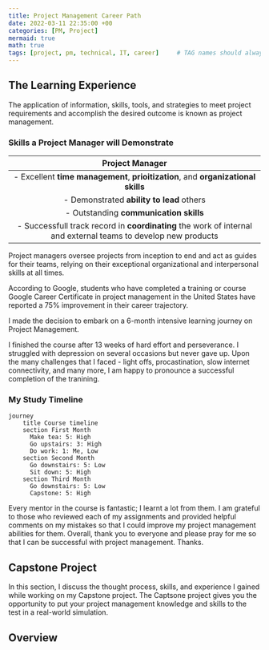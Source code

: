 ```yaml
---
title: Project Management Career Path
date: 2022-03-11 22:35:00 +00
categories: [PM, Project]
mermaid: true
math: true
tags: [project, pm, technical, IT, career]     # TAG names should always be lowercase
---
```


## The Learning Experience

The application of information, skills, tools, and strategies to meet project requirements and accomplish the desired outcome is known as project management.

### Skills a Project Manager will Demonstrate

| Project Manager                                                                                                |
|:--------------------------------------------------------------------------------------------------------------:|
| - Excellent **time management**, **prioitization**, and **organizational skills**                              |
| - Demonstrated **ability to lead** others                                                                      |
| - Outstanding **communication skills**                                                                         |
| - Successfull track record in **coordinating** the work of internal and external teams to develop new products |

Project managers oversee projects from inception to end and act as guides for their teams, relying on their exceptional organizational and interpersonal skills at all times.

According to Google, students who have completed a training or course Google Career Certificate in project management in the United States have reported a 75% improvement in their career trajectory.

I made the decision to embark on a 6-month intensive learning journey on Project Management.

I finished the course after 13 weeks of hard effort and perseverance. I struggled with depression on several occasions but never gave up. Upon the many challenges that I faced - light offs, procastination, slow internet connectivity, and many more, I am happy to pronounce a successful completion of the tranining.

### My Study Timeline

```mermaid
journey
    title Course timeline
    section First Month
      Make tea: 5: High
      Go upstairs: 3: High
      Do work: 1: Me, Low
    section Second Month
      Go downstairs: 5: Low
      Sit down: 5: High
    section Third Month
      Go downstairs: 5: Low
      Capstone: 5: High          
```

Every mentor in the course is fantastic; I learnt a lot from them. I am grateful to those who reviewed each of my assignments and provided helpful comments on my mistakes so that I could improve my project management abilities for them. Overall, thank you to everyone and please pray for me so that I can be successful with project management. Thanks.

## Capstone Project

In this section, I discuss the thought process, skills, and experience I gained while working on my Capstone project. The Captsone project gives you the opportunity to put your project management knowledge and skills to the test in a real-world simulation.

## Overview
